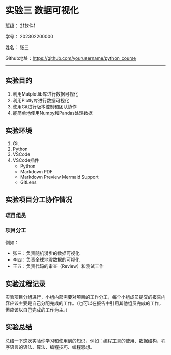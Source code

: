 # 实验三 数据可视化

班级： 21软件1

学号： 202302200000

姓名： 张三

Github地址：<https://github.com/yourusername/python_course>

---

## 实验目的

1. 利用Matplotlib库进行数据可视化
2. 利用Plotly库进行数据可视化
3. 使用Git进行版本控制和团队协作
4. 能简单地使用Numpy和Pandas处理数据

## 实验环境

1. Git
2. Python
3. VSCode
4. VSCode插件
   - Python
   - Markdown PDF
   - Markdown Preview Mermaid Support
   - GitLens

## 实验项目分工协作情况

### 项目组员

### 项目分工

例如：

- 张三：负责随机漫步的数据可视化
- 李四：负责全球地震数据的可视化
- 王五：负责代码的审查（Review）和测试工作

## 实验过程记录

实验项目分组进行，小组内部需要对项目的工作分工，每个小组成员提交的报告内容应该主要是自己分配完成的工作。（也可以在报告中引用其他组员完成的工作，但应该以自己完成的工作为主。）

## 实验总结

总结一下这次实验你学习和使用到的知识，例如：编程工具的使用、数据结构、程序语言的语法、算法、编程技巧、编程思想。
